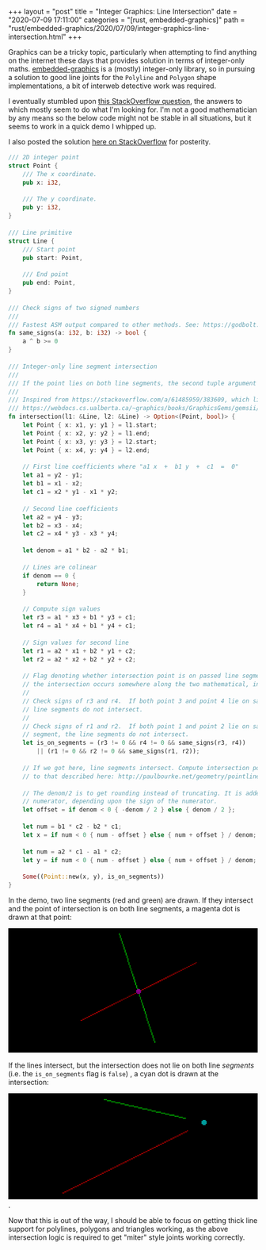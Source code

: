 +++
layout = "post"
title = "Integer Graphics: Line Intersection"
date = "2020-07-09 17:11:00"
categories = "[rust, embedded-graphics]"
path = "rust/embedded-graphics/2020/07/09/integer-graphics-line-intersection.html"
+++

Graphics can be a tricky topic, particularly when attempting to find anything on the internet these
days that provides solution in terms of integer-only maths.
[embedded-graphics](https://crates.io/crates/embedded-graphics) is a (mostly) integer-only library,
so in pursuing a solution to good line joints for the `Polyline` and `Polygon` shape
implementations, a bit of interweb detective work was required.

<!-- more -->

I eventually stumbled upon
[this StackOverflow question](https://stackoverflow.com/questions/21224361/calculate-intersection-of-two-lines-using-integers-only/62819649#62819649),
the answers to which mostly seem to do what I'm looking for. I'm not a good mathematician by any
means so the below code might not be stable in all situations, but it seems to work in a quick demo
I whipped up.

I also posted the solution [here on StackOverflow](https://stackoverflow.com/a/62819649/383609) for
posterity.

```rust
/// 2D integer point
struct Point {
    /// The x coordinate.
    pub x: i32,

    /// The y coordinate.
    pub y: i32,
}

/// Line primitive
struct Line {
    /// Start point
    pub start: Point,

    /// End point
    pub end: Point,
}

/// Check signs of two signed numbers
///
/// Fastest ASM output compared to other methods. See: https://godbolt.org/z/zVx9cD
fn same_signs(a: i32, b: i32) -> bool {
    a ^ b >= 0
}

/// Integer-only line segment intersection
///
/// If the point lies on both line segments, the second tuple argument will return `true`.
///
/// Inspired from https://stackoverflow.com/a/61485959/383609, which links to
/// https://webdocs.cs.ualberta.ca/~graphics/books/GraphicsGems/gemsii/xlines.c
fn intersection(l1: &Line, l2: &Line) -> Option<(Point, bool)> {
    let Point { x: x1, y: y1 } = l1.start;
    let Point { x: x2, y: y2 } = l1.end;
    let Point { x: x3, y: y3 } = l2.start;
    let Point { x: x4, y: y4 } = l2.end;

    // First line coefficients where "a1 x  +  b1 y  +  c1  =  0"
    let a1 = y2 - y1;
    let b1 = x1 - x2;
    let c1 = x2 * y1 - x1 * y2;

    // Second line coefficients
    let a2 = y4 - y3;
    let b2 = x3 - x4;
    let c2 = x4 * y3 - x3 * y4;

    let denom = a1 * b2 - a2 * b1;

    // Lines are colinear
    if denom == 0 {
        return None;
    }

    // Compute sign values
    let r3 = a1 * x3 + b1 * y3 + c1;
    let r4 = a1 * x4 + b1 * y4 + c1;

    // Sign values for second line
    let r1 = a2 * x1 + b2 * y1 + c2;
    let r2 = a2 * x2 + b2 * y2 + c2;

    // Flag denoting whether intersection point is on passed line segments. If this is false,
    // the intersection occurs somewhere along the two mathematical, infinite lines instead.
    //
    // Check signs of r3 and r4.  If both point 3 and point 4 lie on same side of line 1, the
    // line segments do not intersect.
    //
    // Check signs of r1 and r2.  If both point 1 and point 2 lie on same side of second line
    // segment, the line segments do not intersect.
    let is_on_segments = (r3 != 0 && r4 != 0 && same_signs(r3, r4))
        || (r1 != 0 && r2 != 0 && same_signs(r1, r2));

    // If we got here, line segments intersect. Compute intersection point using method similar
    // to that described here: http://paulbourke.net/geometry/pointlineplane/#i2l

    // The denom/2 is to get rounding instead of truncating. It is added or subtracted to the
    // numerator, depending upon the sign of the numerator.
    let offset = if denom < 0 { -denom / 2 } else { denom / 2 };

    let num = b1 * c2 - b2 * c1;
    let x = if num < 0 { num - offset } else { num + offset } / denom;

    let num = a2 * c1 - a1 * c2;
    let y = if num < 0 { num - offset } else { num + offset } / denom;

    Some((Point::new(x, y), is_on_segments))
}
```

In the demo, two line segments (red and green) are drawn. If they intersect and the point of
intersection is on both line segments, a magenta dot is drawn at that point:

![Two line segments with intersection on both line segments, denoted by magenta dot](/images/intersect.png)

If the lines intersect, but the intersection does not lie on both line _segments_ (i.e. the
`is_on_segments` flag is `false`) , a cyan dot is drawn at the intersection:

![Two line segments with intersection off both lines](/images/intersect-off-line.png).

Now that this is out of the way, I should be able to focus on getting thick line support for
polylines, polygons and triangles working, as the above intersection logic is required to get
"miter" style joints working correctly.
